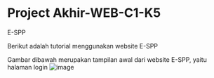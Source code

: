 # Project Akhir-WEB-C1-K5
E-SPP

Berikut adalah tutorial menggunakan website E-SPP

Gambar dibawah merupakan tampilan awal dari website E-SPP, yaitu halaman login
![image](https://github.com/C1-kelompok-5/e-spp/assets/120200478/a252cea8-42a6-42ad-9781-3a44ae4d1e7c)


